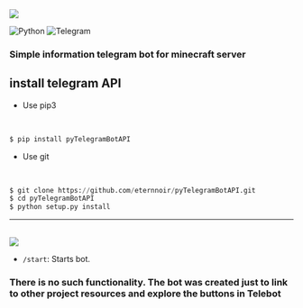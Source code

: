 <img src='https://cdn.discordapp.com/attachments/871062118533845073/1134172222026694818/image.png'>

![Python](https://img.shields.io/badge/python-3670A0?style=for-the-badge&logo=python&logoColor=ffdd54) 
![Telegram](https://img.shields.io/badge/Telegram-2CA5E0?style=for-the-badge&logo=telegram&logoColor=white)

<h3>Simple information telegram bot for minecraft server</h3>


<h2>install telegram API</h2>

- Use pip3

<br>

```python
$ pip install pyTelegramBotAPI
```

- Use git

<br>

```python
$ git clone https://github.com/eternnoir/pyTelegramBotAPI.git
$ cd pyTelegramBotAPI
$ python setup.py install
```
<hr>
<br>
<img src="https://cdn.discordapp.com/attachments/871062118533845073/1134178736514797739/image.png">

<br>

- `/start`: Starts bot.

<h3>
There is no such functionality. The bot was created just to link to other project resources and explore the buttons in Telebot
</h3>
